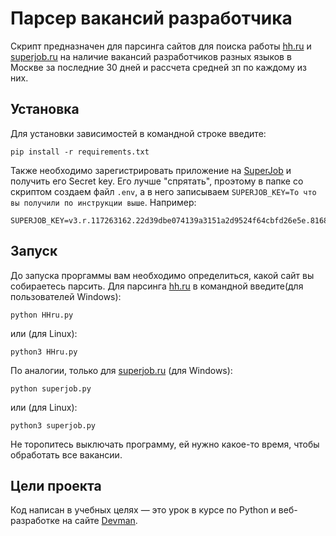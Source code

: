 # Парсер вакансий разработчика

Скрипт предназначен для парсинга сайтов для поиска работы [hh.ru](https://hh.ru/) и [superjob.ru](https://superjob.ru) на наличие вакансий разработчиков разных языков в Москве за последние 30 дней и рассчета средней зп по каждому из них.


## Установка

Для установки зависимостей в командной строке введите:

```
pip install -r requirements.txt
```
Также необходимо зарегистрировать приложение на [SuperJob](https://api.superjob.ru/) и получить его Secret key. Его лучше "спрятать", проэтому в папке со скриптом создаем файл `.env`,
а в него записываем `SUPERJOB_KEY=То что вы получили по инструкции выше`. Например: 
```
SUPERJOB_KEY=v3.r.117263162.22d39dbe074139a3151a2d9524f64cbfd26e5e.8168297fb2dd4bafa54455fbbae29b9c030bafb
``` 

## Запуск

До запуска проргаммы вам необходимо определиться, какой сайт вы собираетесь парсить. Для парсинга [hh.ru](https://hh.ru/) в командной введите(для пользователей Windows):
```
python HHru.py
``` 
или (для Linux):
```
python3 HHru.py
```
По аналогии, только для [superjob.ru](superjob.ru) (для Windows):

```
python superjob.py
``` 
или (для Linux):
```
python3 superjob.py
```
Не торопитесь выключать программу, ей нужно какое-то время, чтобы обработать все вакансии.

## Цели проекта

Код написан в учебных целях — это урок в курсе по Python и веб-разработке на сайте [Devman](https://dvmn.org).
